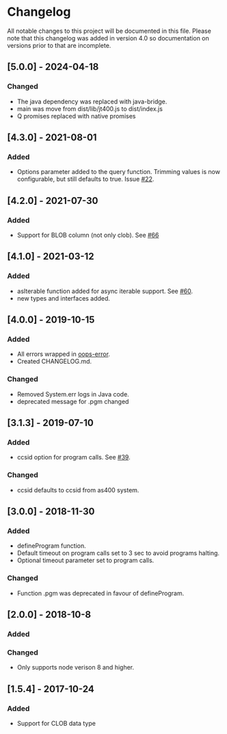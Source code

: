 # Changelog

All notable changes to this project will be documented in this file. Please note that this changelog was added in version 4.0 so documentation on versions prior to that are incomplete.

## [5.0.0] - 2024-04-18

### Changed

- The java dependency was replaced with java-bridge.
- main was move from dist/lib/jt400.js to dist/index.js
- Q promises replaced with native promises

## [4.3.0] - 2021-08-01

### Added

- Options parameter added to the query function. Trimming values is now configurable, but still defaults to true. Issue [#22](https://github.com/tryggingamidstodin/node-jt400/issues/22).

## [4.2.0] - 2021-07-30

### Added

- Support for BLOB column (not only clob). See [#66](https://github.com/tryggingamidstodin/node-jt400/pull/66)

## [4.1.0] - 2021-03-12

### Added

- asIterable function added for async iterable support. See [#60](https://github.com/tryggingamidstodin/node-jt400/pull/60).
- new types and interfaces added.

## [4.0.0] - 2019-10-15

### Added

- All errors wrapped in [oops-error](https://github.com/tryggingamidstodin/oops-error).
- Created CHANGELOG.md.

### Changed

- Removed System.err logs in Java code.
- deprecated message for .pgm changed

## [3.1.3] - 2019-07-10

### Added

- ccsid option for program calls. See [#39](https://github.com/tryggingamidstodin/node-jt400/pull/39).

### Changed

- ccsid defaults to ccsid from as400 system.

## [3.0.0] - 2018-11-30

### Added

- defineProgram function.
- Default timeout on program calls set to 3 sec to avoid programs halting.
- Optional timeout parameter set to program calls.

### Changed

- Function .pgm was deprecated in favour of defineProgram.

## [2.0.0] - 2018-10-8

### Added

### Changed

- Only supports node verison 8 and higher.

## [1.5.4] - 2017-10-24

### Added

- Support for CLOB data type
